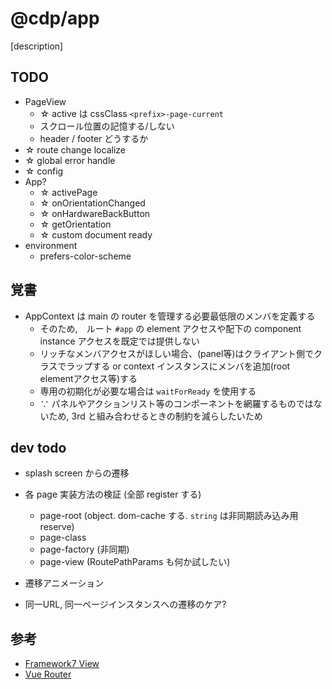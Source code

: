 # @cdp/app

[description]

## TODO

- PageView
  - ☆ active は cssClass `<prefix>-page-current`
  - スクロール位置の記憶する/しない
  - header / footer どうするか
- ☆ route change localize
- ☆ global error handle
- ☆ config
- App?
  - ☆ activePage
  - ☆ onOrientationChanged
  - ☆ onHardwareBackButton
  - ☆ getOrientation
  - ☆ custom document ready
- environment
  - prefers-color-scheme

## 覚書

- AppContext は main の router を管理する必要最低限のメンバを定義する
  - そのため,　ルート `#app` の element アクセスや配下の component instance アクセスを既定では提供しない
  - リッチなメンバアクセスがほしい場合、(panel等)はクライアント側でクラスでラップする or context インスタンスにメンバを追加(root elementアクセス等)する
  - 専用の初期化が必要な場合は `waitForReady` を使用する
  - ∵ パネルやアクションリスト等のコンポーネントを網羅するものではないため, 3rd と組み合わせるときの制約を減らしたいため

## dev todo
- splash screen からの遷移
- 各 page 実装方法の検証 (全部 register する)
  - page-root (object. dom-cache する. `string` は非同期読み込み用 reserve)
  - page-class
  - page-factory (非同期)
  - page-view (RoutePathParams も何か試したい)

- 遷移アニメーション
- 同一URL, 同一ページインスタンスへの遷移のケア?

## 参考

- [Framework7 View](https://framework7.jp/docs/view.html)
- [Vue Router](https://v3.router.vuejs.org/ja/)
